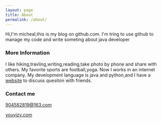 ```yaml
---
layout: page
title: About
permalink: /about/
---
```


Hi,I'm micheal,this is my blog on github.com.
I'm tring to use github to manage my code and write someting about java developer

### More Information

I like hiking,travling,writing,reading,take photo by phone and share with others.
My favorite sports are football,yoga.
Now I works in an internet company.
My development language is java and python,and I have a [website](http://youyizy.com) to discuss quesiton with friends.

### Contact me

[904582819@163.com](mailto:904582819@163.com)

[youyizy.com](http://youyizy.com)
